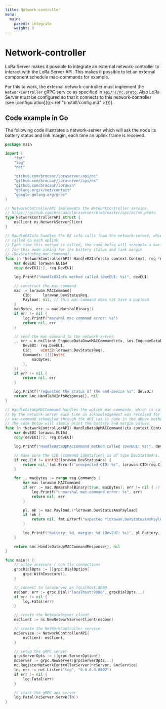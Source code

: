 ```yaml
---
title: Network-controller
menu:
  main:
    parent: integrate
    weight: 3
---
```


# Network-controller

LoRa Server makes it possible to integrate an external network-controller
to interact with the LoRa Server API. This makes it possible to let an external
component schedule mac-commands for example.

For this to work, the external network-controller must implement the
`NetworkController` gRPC service as specified in
[`api/nc/nc.proto`](https://github.com/brocaar/loraserver/blob/master/api/nc/nc.proto).
Also LoRa Server must be configured so that it connects to this network-controller
(see [configuration]({{< ref "/install/config.md" >}})).


## Code example in Go

The following code illustrates a network-server which will ask the node its
battery status and link margin, each time an uplink frame is received.


```go
package main

import (
	"fmt"
	"log"
	"net"

	"github.com/brocaar/loraserver/api/nc"
	"github.com/brocaar/loraserver/api/ns"
	"github.com/brocaar/lorawan"
	"golang.org/x/net/context"
	"google.golang.org/grpc"
)

// NetworkControllerAPI implements the NetworkController service.
// https://github.com/brocaar/loraserver/blob/master/api/nc/nc.proto
type NetworkControllerAPI struct {
	nsClient ns.NetworkServerClient
}

// HandleRXInfo handles the RX info calls from the network-server, which is
// called on each uplink.
// Each time this method is called, the code below will schedule a mac-command
// for this node asking for the battery status and link margin
// (DevStatusReq mac-command).
func (n *NetworkControllerAPI) HandleRXInfo(ctx context.Context, req *nc.HandleRXInfoRequest) (*nc.HandleRXInfoResponse, error) {
	var devEUI lorawan.EUI64
	copy(devEUI[:], req.DevEUI)

	log.Printf("HandleRXInfo method called (DevEUI: %s)", devEUI)

	// construct the mac-command
	mac := lorawan.MACCommand{
		CID:     lorawan.DevStatusReq,
		Payload: nil, // this mac-command does not have a payload
	}
	macBytes, err := mac.MarshalBinary()
	if err != nil {
		log.Printf("marshal mac-command error: %s")
		return nil, err
	}

	// send the mac-command to the network-server
	_, err = n.nsClient.EnqueueDataDownMACCommand(ctx, &ns.EnqueueDataDownMACCommandRequest{
		DevEUI: req.DevEUI,
		Cid:    uint32(lorawan.DevStatusReq),
		Commands: [][]byte{
			macBytes,
		},
	})
	if err != nil {
		return nil, err
	}

	log.Printf("requested the status of the end-device %s", devEUI)
	return &nc.HandleRXInfoResponse{}, nil
}

// HandleDataUpMACCommand handles the uplink mac-commands, which is called
// by the network-server each time an acknowledgement was received for a
// mac-command scheduled through the API (as is done in the above method).
// The code below will simply print the battery and margin values.
func (n *NetworkControllerAPI) HandleDataUpMACCommand(ctx context.Context, req *nc.HandleDataUpMACCommandRequest) (*nc.HandleDataUpMACCommandResponse, error) {
	var devEUI lorawan.EUI64
	copy(devEUI[:], req.DevEUI)

	log.Printf("HandleDataUpMACCommand method called (DevEUI: %s)", devEUI)

	// make sure the CID (command identifier) is of type DevStatusAns.
	if req.Cid != uint32(lorawan.DevStatusAns) {
		return nil, fmt.Errorf("unexpected CID: %s", lorawan.CID(req.Cid))
	}

	for _, macBytes := range req.Commands {
		var mac lorawan.MACCommand
		if err := mac.UnmarshalBinary(true, macBytes); err != nil { // true since this is an uplink mac-command
			log.Printf("unmarshal mac-command error: %s", err)
			return nil, err
		}

		pl, ok := mac.Payload.(*lorawan.DevStatusAnsPayload)
		if !ok {
			return nil, fmt.Errorf("expected *lorawan.DevStatusAnsPayload, got %T", mac.Payload)
		}

		log.Printf("battery: %d, margin: %d (DevEUI: %s)", pl.Battery, pl.Margin, devEUI)
	}

	return &nc.HandleDataUpMACCommandResponse{}, nil
}

func main() {
	// allow insecure / non-tls connections
	grpcDialOpts := []grpc.DialOption{
		grpc.WithInsecure(),
	}

	// connect to loraserver on localhost:8000
	nsConn, err := grpc.Dial("localhost:8000", grpcDialOpts...)
	if err != nil {
		log.Fatal(err)
	}

	// create the NetworkServer client
	nsClient := ns.NewNetworkServerClient(nsConn)

	// create the NetWorkController service
	ncService := NetworkControllerAPI{
		nsClient: nsClient,
	}

	// setup the gRPC server
	grpcServerOpts := []grpc.ServerOption{}
	ncServer := grpc.NewServer(grpcServerOpts...)
	nc.RegisterNetworkControllerServer(ncServer, &ncService)
	ln, err := net.Listen("tcp", "0.0.0.0:8002")
	if err != nil {
		log.Fatal(err)
	}

	// start the gRPC api server
	log.Fatal(ncServer.Serve(ln))
}
```
